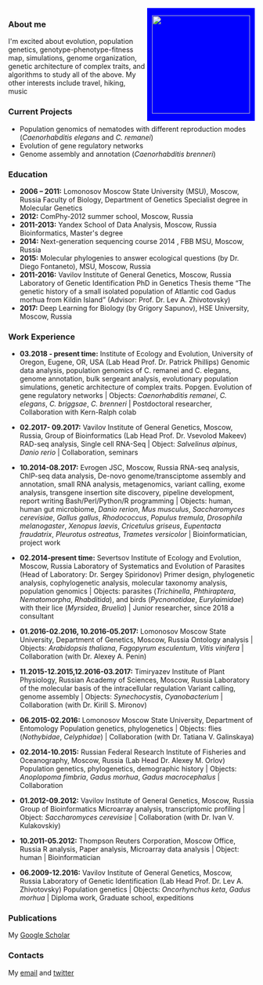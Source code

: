 <img src="https://user-images.githubusercontent.com/27313623/130570014-344ed66c-6726-43e7-bad5-1ace4873b719.jpg" align="right" style="padding-left:10px; padding-right:10px; padding-bottom:15px; padding-top:15px; background-color:#0000FF; border: 0px" width="200px"/>
<h3>About me</h3>
I'm excited about evolution, population genetics, genotype-phenotype-fitness map, simulations, genome organization, genetic architecture of complex traits, and algorithms to study all of the above. My other interests include travel, hiking, music


<br clear="left"/>


### Current Projects

- Population genomics of nematodes with different reproduction modes (_Caenorhabditis elegans_ and _C. remanei_)
- Evolution of gene regulatory networks
- Genome assembly and annotation (_Caenorhabditis brenneri_)


### Education

- **2006 – 2011:**	Lomonosov Moscow State University (MSU), Moscow, Russia
Faculty of Biology, Department of Genetics 
Specialist degree in Molecular Genetics
- **2012:**	ComPhy-2012 summer school, Moscow, Russia
- **2011-2013:**	Yandex School of Data Analysis, Moscow, Russia 
Bioinformatics, Master's degree
- **2014:**	Next-generation sequencing course 2014 , FBB MSU, Moscow, Russia
- **2015:**	Molecular phylogenies to answer ecological questions (by Dr. Diego Fontaneto), MSU, Moscow, Russia
- **2011-2016:**	Vavilov Institute of General Genetics, Moscow, Russia
Laboratory of Genetic Identification 
PhD in Genetics
Thesis theme “The genetic history of a small isolated population of Atlantic cod Gadus morhua from Kildin Island”
(Advisor: Prof. Dr. Lev A. Zhivotovsky)
- **2017:**	Deep Learning for Biology (by Grigory Sapunov), HSE University, Moscow, Russia


### Work Experience

- **03.2018 - present time:**	Institute of Ecology and Evolution, University of Oregon, Eugene, OR, USA (Lab Head Prof. Dr. Patrick Phillips)
Genomic data analysis, population genomics of C. remanei and C. elegans, genome annotation, bulk sergeant analysis, evolutionary population simulations, genetic architecture of complex traits. Popgen. Evolution of gene regulatory networks
| Objects: _Caenorhabditis remanei_, _C. elegans_, _C. briggsae_, _C. brenneri_
| Postdoctoral researcher, Collaboration with Kern-Ralph colab

- **02.2017- 09.2017:**	Vavilov Institute of General Genetics, Moscow, Russia, Group of Bioinformatics (Lab Head Prof. Dr. Vsevolod Makeev)
RAD-seq analysis, Single cell RNA-Seq
| Object: _Salvelinus alpinus_, _Danio rerio_
| Collaboration, seminars

- **10.2014-08.2017:**	Evrogen JSC, Moscow, Russia
RNA-seq analysis, ChIP-seq data analysis, De-novo genome/transciptome assembly and annotation, small RNA analysis, metagenomics, variant calling, exome analysis, transgene insertion site discovery, pipeline development, report writing
Bash/Perl/Python/R programming
| Objects: human, human gut microbiome, _Danio rerion_, _Mus musculus_, _Saccharomyces cerevisiae_, _Gallus gallus_, _Rhodococcus_, _Populus tremula_, _Drosophila melanogaster_, _Xenopus laevis_, _Cricetulus griseus_, _Eupentacta fraudatrix_, _Pleurotus ostreatus_, _Trametes versicolor_
| Bioinformatician, project work

- **02.2014-present time:**	Severtsov Institute of Ecology and Evolution, Moscow, Russia
Laboratory of Systematics and Evolution of Parasites (Head of Laboratory: Dr. Sergey Spiridonov)
Primer design, phylogenetic analysis, cophylogenetic analysis, molecular taxonomy analysis, population genomics
| Objects: parasites (_Trichinella_, _Phthiraptera_, _Nematomorpha_, _Rhabditida_), and birds (_Pycnonotidae_, _Eurylaimidae_) with their lice (_Myrsidea_, _Bruelia_)
| Junior researcher, since 2018 a consultant

- **01.2016-02.2016, 10.2016-05.2017:**	Lomonosov Moscow State University, Department of Genetics, Moscow, Russia
Ontology analysis
| Objects: _Arabidopsis thaliana_, _Fagopyrum esculentum_, _Vitis vinifera_
| Collaboration (with Dr. Alexey A. Penin)

- **11.2015-12.2015,12.2016-03.2017:**	Timiryazev Institute of Plant Physiology, Russian Academy of Sciences, Moscow, Russia
Laboratory of the molecular basis of the intracellular regulation
Variant calling, genome assembly
| Objects: _Synechocystis_, _Cyanobacterium_
| Collaboration (with Dr. Kirill S. Mironov)

- **06.2015-02.2016:**	Lomonosov  Moscow State University, Department of Entomology 
Population genetics, phylogenetics
| Objects: flies (_Nothybidae_, _Celyphidae_)
| Collaboration (with Dr. Tatiana V. Galinskaya)

- **02.2014-10.2015:**	Russian Federal Research Institute of Fisheries and Oceanography, Moscow, Russia (Lab Head Dr. Alexey M. Orlov)
Population genetics, phylogenetics, demographic history
| Objects: _Anoplopoma fimbria_, _Gadus morhua_, _Gadus macrocephalus_
| Collaboration

- **01.2012-09.2012:**	Vavilov Institute of General Genetics, Moscow, Russia 
Group of Bioinformatics
Microarray analysis, transcriptomic profiling
| Object: _Saccharomyces cerevisiae_
| Collaboration (with Dr. Ivan V. Kulakovskiy)

- **10.2011-05.2012:**	Thompson Reuters Corporation, Moscow Office, Russia
R analysis, Paper analysis, Microarray data analysis
| Object: human
| Bioinformatician

- **06.2009-12.2016:**	Vavilov Institute of General Genetics, Moscow, Russia
Laboratory of Genetic Identification (Lab Head Prof. Dr. Lev A. Zhivotovsky)
Population genetics 
| Objects: _Oncorhynchus keta_, _Gadus morhua_
| Diploma work, Graduate school, expeditions


### Publications

My [Google Scholar](https://scholar.google.ru/citations?user=k_tT-w8AAAAJ&hl=en)

### Contacts

My [email](mailto:teterina@uoregon.edu) and [twitter](https://twitter.com/attrna)
